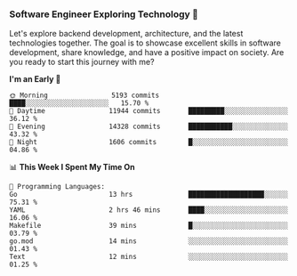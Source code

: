 ### Software Engineer Exploring Technology 🚀 

Let's explore backend development, architecture, and the latest technologies together. The goal is to showcase excellent skills in software development, share knowledge, and have a positive impact on society. Are you ready to start this journey with me?

<!--START_SECTION:waka-->
**I'm an Early 🐤** 

```text
🌞 Morning                5193 commits        ████░░░░░░░░░░░░░░░░░░░░░   15.70 % 
🌆 Daytime                11944 commits       █████████░░░░░░░░░░░░░░░░   36.12 % 
🌃 Evening                14328 commits       ███████████░░░░░░░░░░░░░░   43.32 % 
🌙 Night                  1606 commits        █░░░░░░░░░░░░░░░░░░░░░░░░   04.86 % 
```


📊 **This Week I Spent My Time On** 

```text
💬 Programming Languages: 
Go                       13 hrs              ███████████████████░░░░░░   75.31 % 
YAML                     2 hrs 46 mins       ████░░░░░░░░░░░░░░░░░░░░░   16.06 % 
Makefile                 39 mins             █░░░░░░░░░░░░░░░░░░░░░░░░   03.79 % 
go.mod                   14 mins             ░░░░░░░░░░░░░░░░░░░░░░░░░   01.43 % 
Text                     12 mins             ░░░░░░░░░░░░░░░░░░░░░░░░░   01.25 % 
```


<!--END_SECTION:waka-->
